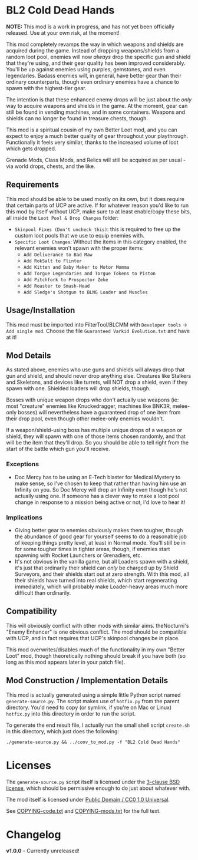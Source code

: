 BL2 Cold Dead Hands
===================

**NOTE:** This mod is a work in progress, and has not yet been officially
released.  Use at your own risk, at the moment!

This mod completely revamps the way in which weapons and shields are
acquired during the game.  Instead of dropping weapons/shields from a
random loot pool, enemies will now *always* drop the specific gun and
shield that they're using, and their gear quality has been improved
considerably.  You'll be up against enemies using purples, gemstones, and
even legendaries.  Badass enemies will, in general, have better gear than
their ordinary counterparts, though even ordinary enemies have a chance to
spawn with the highest-tier gear.

The intention is that these enhanced enemy drops will be just about the
*only* way to acquire weapons and shields in the game.  At the moment, gear
can still be found in vending machines, and in some containers.  Weapons
and shields can no longer be found in treasure chests, though.

This mod is a spiritual cousin of my own Better Loot mod, and you can
expect to enjoy a much better quality of gear throughout your playthrough.
Functionally it feels very similar, thanks to the increased volume of loot
which gets dropped.

Grenade Mods, Class Mods, and Relics will still be acquired as per usual -
via world drops, chests, and the like.

Requirements
------------

This mod should be able to be used mostly on its own, but it does require
that certain parts of UCP are active.  If for whatever reason you'd like to
run this mod by itself without UCP, make sure to at least enable/copy these
bits, all inside the `Loot Pool & Drop Changes` folder:

* `Skinpool Fixes (Don't uncheck this)`: this is
  required to free up the custom loot pools that we use to equip enemies with.
* `Specific Loot Changes`: Without the items in this category enabled, the
  relevant enemies won't spawn with the proper items:
  * `Add Deliverance to Bad Maw`
  * `Add RokSalt to Flinter`
  * `Add Kitten and Baby Maker to Motor Momma`
  * `Add Torgue Legendaries and Torgue Tokens to Piston`
  * `Add Pitchfork to Prospector Zeke`
  * `Add Roaster to Smash-Head`
  * `Add Sledge's Shotgun to BLNG Loader and Muscles`

Usage/Installation
------------------

This mod must be imported into FilterTool/BLCMM with `Developer tools` ->
`Add single mod`.  Choose the file `Guaranteed Varkid Evolution.txt` and
have at it!

Mod Details
-----------

As stated above, enemies who use guns and shields will always drop that gun
and shield, and should never drop anything else.  Creatures like Stalkers
and Skeletons, and devices like turrets, will NOT drop a shield, even if
they spawn with one.  Shielded loaders will drop shields, though.

Bosses with unique weapon drops who don't actually use weapons (ie: most
"creature" enemies like Knuckedragger, machines like BNK3R, melee-only
bosses) will nevertheless have a guaranteed drop of one item from their
drop pool, even though other melee-only enemies wouldn't.

If a weapon/shield-using boss has multiple unique drops of a weapon or
shield, they will spawn with one of those items chosen randomly, and that
will be the item that they'll drop.  So you should be able to tell right
from the start of the battle which gun you'll receive.

### Exceptions

* Doc Mercy has to be using an E-Tech blaster for Medical Mystery to make
  sense, so I've chosen to keep that rather than having him use an Infinity
  on you.  So Doc Mercy will drop an Infinity even though he's not actually
  using one.  If someone has a clever way to make a loot pool change in
  response to a mission being active or not, I'd love to hear it!

### Implications

* Giving better gear to enemies obviously makes them tougher, though the
  abundance of good gear for yourself seems to do a reasonable job of
  keeping things pretty level, at least in Normal mode.  You'll still be in
  for some tougher times in tighter areas, though, if enemies start
  spawning with Rocket Launchers or Grenadiers, etc.
* It's not obvious in the vanilla game, but all Loaders spawn with a
  shield, it's just that ordinarily their shield can *only* be charged up
  by Shield Surveyors, and their shields start out at zero strength.  With
  this mod, all their shields have turned into real shields, which start
  regenerating immediately, which will probably make Loader-heavy areas
  much more difficult than ordinarily.

Compatibility
-------------

This will obviously conflict with other mods with similar aims.
theNocturni's "Enemy Enhancer" is one obvious conflict.  The mod should be
compatible with UCP, and in fact requires that UCP's skinpool changes be in
place.

This mod overwrites/disables much of the functionality in my own "Better
Loot" mod, though theoretically nothing should break if you have both (so
long as this mod appears later in your patch file).

Mod Construction / Implementation Details
-----------------------------------------

This mod is actually generated using a simple little Python script named
`generate-source.py`.  The script makes use of `hotfix.py` from the parent
directory.  You'd need to copy (or symlink, if you're on Mac or Linux)
`hotfix.py` into this directory in order to run the script.

To generate the end result file, I actually run the small shell script
`create.sh` in this directory, which just does the following:

    ./generate-source.py && ../conv_to_mod.py -f "BL2 Cold Dead Hands"

Licenses
========

The `generate-source.py` script itself is licensed under the
[3-clause BSD license](https://opensource.org/licenses/BSD-3-Clause),
which should be permissive enough to do just about whatever with.

The mod itself is licensed under
[Public Domain / CC0 1.0 Universal](https://creativecommons.org/publicdomain/zero/1.0/).

See [COPYING-code.txt](../COPYING-code.txt) and [COPYING-mods.txt](../COPYING-mods.txt)
for the full text.

Changelog
=========

**v1.0.0** - Currently unreleased!
